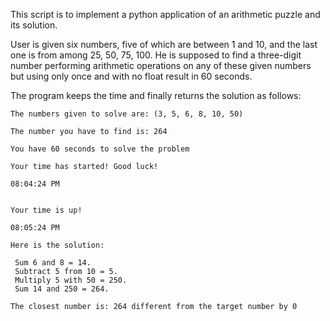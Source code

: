 This script is to implement a python application of an arithmetic puzzle and its solution.  

User is given six numbers, five of which are between 1 and 10, and the last one is from among 25, 50, 75, 100. He is supposed to find a three-digit number performing arithmetic operations on any of these given numbers but using only once and with no float result in 60 seconds.  

The program keeps the time and finally returns the solution as follows:  

```
The numbers given to solve are: (3, 5, 6, 8, 10, 50)

The number you have to find is: 264 

You have 60 seconds to solve the problem

Your time has started! Good luck!

08:04:24 PM


Your time is up!

08:05:24 PM

Here is the solution:
 
 Sum 6 and 8 = 14.  
 Subtract 5 from 10 = 5.  
 Multiply 5 with 50 = 250.  
 Sum 14 and 250 = 264. 

The closest number is: 264 different from the target number by 0
```
